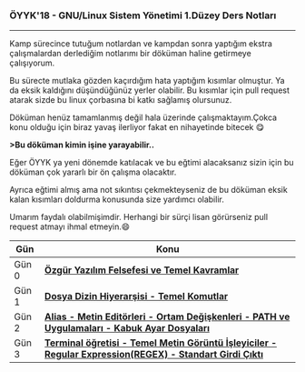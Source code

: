 ### ÖYYK'18 - GNU/Linux Sistem Yönetimi 1.Düzey Ders Notları
---
Kamp sürecince tutuğum notlardan ve kampdan sonra yaptığım ekstra çalışmalardan derlediğim notlarımı bir döküman haline getirmeye çalışıyorum.

Bu sürecte mutlaka gözden kaçırdığım hata yaptığım kısımlar olmuştur. Ya da eksik kaldığını düşündüğünüz yerler olabilir. Bu kısımlar için pull request atarak sizde bu linux çorbasına bi katkı sağlamış olursunuz.

Döküman henüz tamamlanmış değil hala üzerinde çalışmaktayım.Çokca konu olduğu için biraz yavaş ilerliyor fakat en nihayetinde bitecek :yum:


**>Bu döküman kimin işine yarayabilir..**  

Eğer ÖYYK ya yeni dönemde katılacak ve bu eğtimi alacaksanız sizin için bu döküman çok yararlı bir ön çalışma olacaktır.

Ayrıca eğtimi almış ama not sıkıntısı çekmekteyseniz de bu döküman eksik kalan kısımları doldurma konusunda size yardımcı olabilir.

Umarım faydalı olabilmişimdir.
Herhangi bir sürçi lisan görürseniz pull request atmayı ihmal etmeyin.:smile:

Gün | Konu
---- | ----
Gün 0 | **[Özgür Yazılım Felsefesi ve Temel Kavramlar](https://github.com/hasantezcan/OYYK-18-GNU_LinuxSistemYonetimiDuzey_1-DersNotlari/blob/master/Gun%200-OzgurYaz%C4%B1l%C4%B1mFelsefesi-TemelKavramlar/OYYK-Gun-0--OzgurYaz%C4%B1l%C4%B1mFelsefesi-TemelKavramlar.md)**   
Gün 1 | **[Dosya Dizin Hiyerarşisi - Temel Komutlar](https://github.com/hasantezcan/OYYK-18-GNU_LinuxSistemYonetimiDuzey_1-DersNotlari/blob/master/Gun%201-TemelKomutlar-LinuxdeDosyaDizinHiyerarsisi/OYYK-Gun-1--TemelKomutlar-LinuxdeDosyaDizinHiyerarsisi.md)**
Gün 2 |  **[Alias - Metin Editörleri - Ortam Değişkenleri - PATH ve Uygulamaları - Kabuk Ayar Dosyaları](https://github.com/hasantezcan/OYYK-18-GNU_LinuxSistemYonetimiDuzey_1-DersNotlari/blob/master/Gun%202-Alias-MetinEditorleri-OrtamDegiskenleri_PATH-KabukAyarDosyalari/OYYK-Gun-2--Alias-MetinEditorleri-OrtamDegiskenleri_PATH-KabukAyarDosyalari.md)**
Gün 3|  **[Terminal öğretisi - Temel Metin Görüntü İşleyiciler - Regular Expression(REGEX) - Standart Girdi Çıktı](https://github.com/hasantezcan/OYYK-18-GNU_LinuxSistemYonetimiDuzey_1-DersNotlari/blob/master/Gun%203-MetinGoruntuIsleyiciler-RegularExpression(REGEX)-StandartGirdiCikti/OYYK-Gun-3--MetinGoruntuIsleyiciler-RegularExpression(REGEX)-StandartGirdiCikti.md)**
